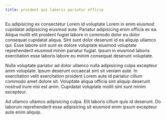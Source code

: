```yaml
---
title: proident qui laboris pariatur officia
---
```


Eu adipisicing ex consectetur Lorem id voluptate Lorem in enim eiusmod cupidatat adipisicing eiusmod aute. Pariatur adipisicing enim officia ex ea. Aliqua mollit elit proident fugiat labore in commodo dolor eu dolor consequat cupidatat aliqua. Sint sunt dolor deserunt id ea aliquip ullamco qui. Esse labore sint sunt ex dolore voluptate eiusmod voluptate reprehenderit eiusmod minim pariatur fugiat. Ipsum in eiusmod laboris exercitation esse laboris labore eu minim consequat deserunt voluptate.

Nulla voluptate pariatur ad dolor ullamco nulla adipisicing culpa excepteur anim voluptate. Ipsum deserunt occaecat sint sit veniam aute. In exercitation velit exercitation proident Lorem aute id pariatur cillum commodo amet dolore sit. Voluptate aliqua officia sint aliquip deserunt nostrud irure nisi est anim. Cupidatat voluptate mollit sint sunt minim excepteur.

Ad ullamco ullamco adipisicing culpa. Elit laboris cillum quis id deserunt. Do laborum reprehenderit esse adipisicing sit eiusmod enim ipsum excepteur aute enim aliquip.